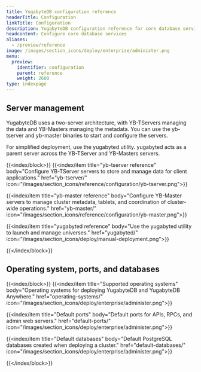 ```yaml
---
title: YugabyteDB configuration reference
headerTitle: Configuration
linkTitle: Configuration
description: YugabyteDB configuration reference for core database services, including yb-tserver, yb-master, and yugabyted.
headcontent: Configure core database services
aliases:
  - /preview/reference
image: /images/section_icons/deploy/enterprise/administer.png
menu:
  preview:
    identifier: configuration
    parent: reference
    weight: 2600
type: indexpage
---
```


## Server management

YugabyteDB uses a two-server architecture, with YB-TServers managing the data and YB-Masters managing the metadata. You can use the yb-tserver and yb-master binaries to start and configure the servers.

For simplified deployment, use the yugabyted utility. yugabyted acts as a parent server across the YB-TServer and YB-Masters servers.

{{<index/block>}}
  {{<index/item
      title="yb-tserver reference"
      body="Configure YB-TServer servers to store and manage data for client applications."
      href="yb-tserver/"
      icon="/images/section_icons/reference/configuration/yb-tserver.png">}}

  {{<index/item
      title="yb-master reference"
      body="Configure YB-Master servers to manage cluster metadata, tablets, and coordination of cluster-wide operations."
      href="yb-master/"
      icon="/images/section_icons/reference/configuration/yb-master.png">}}

  {{<index/item
      title="yugabyted reference"
      body="Use the yugabyted utility to launch and manage universes."
      href="yugabyted/"
      icon="/images/section_icons/deploy/manual-deployment.png">}}

{{</index/block>}}

## Operating system, ports, and databases

{{<index/block>}}
  {{<index/item
      title="Supported operating systems"
      body="Operating systems for deploying YugabyteDB and YugabyteDB Anywhere."
      href="operating-systems/"
      icon="/images/section_icons/deploy/enterprise/administer.png">}}

  {{<index/item
      title="Default ports"
      body="Default ports for APIs, RPCs, and admin web servers."
      href="default-ports/"
      icon="/images/section_icons/deploy/enterprise/administer.png">}}

  {{<index/item
      title="Default databases"
      body="Default PostgreSQL databases created when deploying a cluster."
      href="default-databases/"
      icon="/images/section_icons/deploy/enterprise/administer.png">}}

{{</index/block>}}
